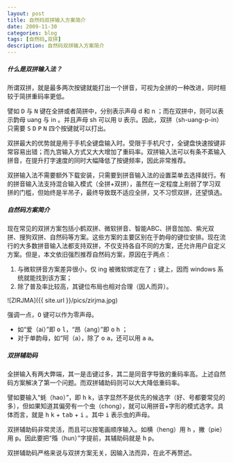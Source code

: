 ```yaml
---
layout: post
title: 自然码双拼输入方案简介
date: 2009-11-30
categories: blog
tags: [自然码,双拼]
description: 自然码双拼输入方案简介
---
```


##### 什么是双拼输入法？

所谓双拼，就是最多两次按键就能打出一个拼音，可视为全拼的一种改进，同时相较于简拼重码率更低。

譬如 <kbd>D</kbd> 与 <kbd>N</kbd> 键在全拼或者简拼中，分别表示声母 d 和 n ；而在双拼中，则可以表示韵母 uang 与 in 。并且声母 sh 可以用 <kbd>U</kbd> 表示。因此，双拼（sh-uang-p-in）只需要 <kbd>S</kbd> <kbd>D</kbd> <kbd>P</kbd> <kbd>N</kbd> 四个按键就可以打出。

双拼最大的优势就是用于手机全键盘输入时。受限于手机尺寸，全键盘快速按键非常容易出错；而九宫输入方式又大大增加了重码率。双拼输入法可以有条不紊输入拼音，在提升打字速度的同时大幅降低了按键频率，因此非常推荐。

双拼输入法不需要额外下载安装，只需要到拼音输入法的设置菜单去选择就行。有的拼音输入法支持混合输入模式（全拼+双拼），虽然在一定程度上削弱了学习双拼的门槛，但始终是半吊子，最终导致既不适应全拼，又不习惯双拼，还望慎选。

##### 自然码方案简介

现在常见的双拼方案包括小鹤双拼、微软拼音、智能ABC、拼音加加、紫光双拼、搜狗双拼、自然码等方案。这些方案的主要区别在于韵母的键位安排。现在流行的大多数拼音输入法都支持双拼，不仅支持各自不同的方案，还允许用户自定义方案。但是，本文依旧强烈推荐自然码方案，原因在于两点：

1. 与微软拼音方案差异很小，仅 ing 被微软绑定在了 <kbd>;</kbd> 键上，因而 windows 系统就能找到该方案；
2. 除了普及率比较高，其键位布局也相对合理（因人而异）。

![ZIRJMA]({{ site.url }}/pics/zirjma.jpg)

强调一点，<kbd>O</kbd> 键可以作为零声母。

- 如“爱（ai）”即 <kbd>o</kbd> <kbd>l</kbd>，“昂（ang）”即 <kbd>o</kbd> <kbd>h</kbd> ；
- 对于单韵母，如“阿（a），除了 <kbd>o</kbd> <kbd>a</kbd>，还可以用 <kbd>a</kbd> <kbd>a</kbd>。

##### 双拼辅助码

全拼输入有两大弊端，其一是击键过多，其二是同音字导致的重码率高。上述自然码方案解决了第一个问题。而双拼辅助码则可以大大降低重码率。

譬如要输入“蚝（hao）”，即 <kbd>h</kbd> <kbd>k</kbd>，该字显然不是优先的候选字（好、号都要常见的多），但如果知道其偏旁有一个虫（chong），就可以用拼音+字形的模式选字。具体而言，就是 <kbd>h</kbd> <kbd>k</kbd> + <kbd>tab</kbd> + <kbd>i</kbd> 。其中 <kbd>i</kbd> 表示虫的声母。

双拼辅助码非常灵活，而且可以按笔画顺序输入。如横（heng）用 <kbd>h</kbd> ，撇（pie）用 <kbd>p</kbd>。因此要把“殙（hun）”字提前，其辅助码就是 <kbd>h</kbd> <kbd>p</kbd>。

双拼辅助码严格来说与双拼方案无关，因输入法而异，在此不再赘述。